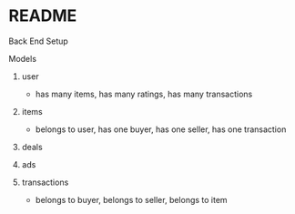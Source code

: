 # README

Back End Setup 

Models
1. user
    * has many items, has many ratings, has many transactions
2. items
    * belongs to user, has one buyer, has one seller, has one transaction
3. deals 

4. ads 

5. transactions
    * belongs to buyer, belongs to seller, belongs to item
